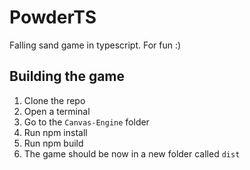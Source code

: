 # PowderTS
Falling sand game in typescript. For fun :)


## Building the game
1. Clone the repo
2. Open a terminal
3. Go to the `Canvas-Engine` folder
4. Run npm install
5. Run npm build
6. The game should be now in a new folder called `dist`